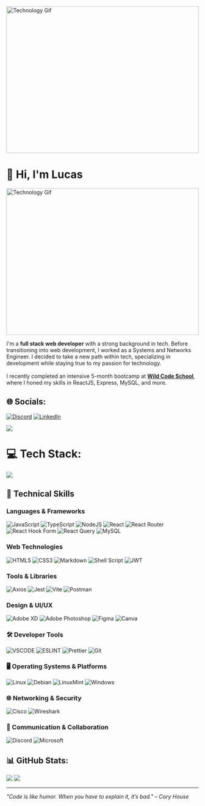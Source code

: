 
<img src="./tech.gif" alt="Technology Gif" style="width: 100%; height: 24rem; object-fit: cover;">

# 👋 Hi, I'm Lucas
<img src="./tech.gif" alt="Technology Gif" style="width: 100%; height: 24rem; object-fit: cover;">


I'm a **full stack web developer** with a strong background in tech. Before transitioning into web development, I worked as a Systems and Networks Engineer. I decided to take a new path within tech, specializing in development while staying true to my passion for technology.<br><br>I recently completed an intensive 5-month bootcamp at [**Wild Code School**](https://www.wildcodeschool.com/fr-fr/), where I honed my skills in ReactJS, Express, MySQL, and more.

## 🌐 Socials:
[![Discord](https://img.shields.io/badge/Discord-%237289DA.svg?logo=discord&logoColor=white)](https://discord.gg/damphe#4544) [![LinkedIn](https://img.shields.io/badge/LinkedIn-%230077B5.svg?logo=linkedin&logoColor=white)](https://linkedin.com/in/www.linkedin.com/in/damien-goguet-63a749180) 

![](https://quotes-github-readme.vercel.app/api?type=horizontal&theme=radical)

# 💻 Tech Stack:

![](https://github-readme-stats.vercel.app/api/top-langs/?username=dampherrr&theme=radical&hide_border=false&include_all_commits=true&count_private=true&layout=compact)

## 🔧 Technical Skills

### **Languages & Frameworks**
![JavaScript](https://img.shields.io/badge/javascript-%23323330.svg?style=for-the-badge&logo=javascript&logoColor=%23F7DF1E)
![TypeScript](https://img.shields.io/badge/typescript-%23007ACC.svg?style=for-the-badge&logo=typescript&logoColor=white)
![NodeJS](https://img.shields.io/badge/node.js-6DA55F?style=for-the-badge&logo=node.js&logoColor=white)
![React](https://img.shields.io/badge/react-%2320232a.svg?style=for-the-badge&logo=react&logoColor=%2361DAFB)
![React Router](https://img.shields.io/badge/React_Router-CA4245?style=for-the-badge&logo=react-router&logoColor=white)
![React Hook Form](https://img.shields.io/badge/React%20Hook%20Form-%23EC5990.svg?style=for-the-badge&logo=reacthookform&logoColor=white)
![React Query](https://img.shields.io/badge/-React%20Query-FF4154?style=for-the-badge&logo=react%20query&logoColor=white)
![MySQL](https://img.shields.io/badge/mysql-4479A1.svg?style=for-the-badge&logo=mysql&logoColor=white)

### **Web Technologies**
![HTML5](https://img.shields.io/badge/html5-%23E34F26.svg?style=for-the-badge&logo=html5&logoColor=white)
![CSS3](https://img.shields.io/badge/css3-%231572B6.svg?style=for-the-badge&logo=css3&logoColor=white)
![Markdown](https://img.shields.io/badge/markdown-%23000000.svg?style=for-the-badge&logo=markdown&logoColor=white)
![Shell Script](https://img.shields.io/badge/shell_script-%23121011.svg?style=for-the-badge&logo=gnu-bash&logoColor=white)
![JWT](https://img.shields.io/badge/JWT-black?style=for-the-badge&logo=JSON%20web%20tokens)

### **Tools & Libraries**
![Axios](https://img.shields.io/badge/axios-671ddf?&style=for-the-badge&logo=axios&logoColor=white)
![Jest](https://img.shields.io/badge/Jest-C21325?style=for-the-badge&logo=jest&logoColor=white)
![Vite](https://img.shields.io/badge/Vite-B73BFE?style=for-the-badge&logo=vite&logoColor=FFD62E)
![Postman](https://img.shields.io/badge/Postman-FF6C37?style=for-the-badge&logo=Postman&logoColor=white)

### **Design & UI/UX**
![Adobe XD](https://img.shields.io/badge/Adobe%20XD-470137?style=for-the-badge&logo=Adobe%20XD&logoColor=#FF61F6)
![Adobe Photoshop](https://img.shields.io/badge/adobe%20photoshop-%2331A8FF.svg?style=for-the-badge&logo=adobe%20photoshop&logoColor=white)
![Figma](https://img.shields.io/badge/Figma-F24E1E?style=for-the-badge&logo=figma&logoColor=white)
![Canva](https://img.shields.io/badge/Canva-%2300C4CC.svg?&style=for-the-badge&logo=Canva&logoColor=white)

### 🛠️ Developer Tools

![VSCODE](https://img.shields.io/badge/VSCode-0078D4?style=for-the-badge&logo=visual%20studio%20code&logoColor=whit)
![ESLINT](https://img.shields.io/badge/eslint-3A33D1?style=for-the-badge&logo=eslint&logoColor=white)
![Prettier](https://img.shields.io/badge/prettier-1A2C34?style=for-the-badge&logo=prettier&logoColor=F7BA3E)
![Git](https://img.shields.io/badge/Git-F05032?style=for-the-badge&logo=git&logoColor=white)

### 🖥️ Operating Systems & Platforms

![Linux](https://img.shields.io/badge/Linux-FCC624?style=for-the-badge&logo=linux&logoColor=black)
![Debian](https://img.shields.io/badge/Debian-A81D33?style=for-the-badge&logo=debian&logoColor=white)
![LinuxMint](https://img.shields.io/badge/Linux_Mint-87CF3E?style=for-the-badge&logo=linux-mint&logoColor=white)
![Windows](https://img.shields.io/badge/Windows-0078D6?style=for-the-badge&logo=windows&logoColor=white)

### 🌐 Networking & Security

![Cisco](https://img.shields.io/badge/CISCO-1BA0D7?style=for-the-badge&logo=cisco&logoColor=white)
![Wireshark](https://img.shields.io/badge/Wireshark-1679A7?style=for-the-badge&logo=Wireshark&logoColor=white)

### 📡 Communication & Collaboration

![Discord](https://img.shields.io/badge/Discord-5865F2?style=for-the-badge&logo=discord&logoColor=whit)
![Microsoft](https://img.shields.io/badge/Microsoft-666666?style=for-the-badge&logo=microsoft&logoColor=white)

## 📊 GitHub Stats:
![](https://github-readme-stats.vercel.app/api?username=LucasBbe&theme=radical&hide_border=false&include_all_commits=true&count_private=true)
![](https://github-readme-streak-stats.herokuapp.com/?user=LucasBbe&theme=radical&hide_border=false)<br/>

---


*"Code is like humor. When you have to explain it, it’s bad." – Cory House*
